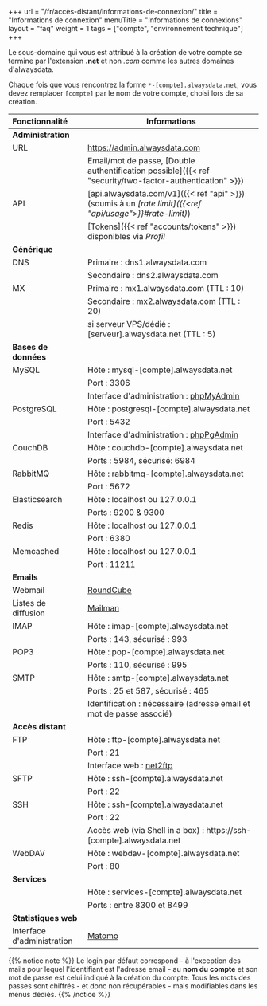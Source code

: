 +++
url = "/fr/accès-distant/informations-de-connexion/"
title = "Informations de connexion"
menuTitle = "Informations de connexions"
layout = "faq"
weight = 1
tags = ["compte", "environnement technique"]
+++

Le sous-domaine qui vous est attribué à la création de votre compte se termine par l'extension **.net** et non _.com_ comme les autres domaines d'alwaysdata.

Chaque fois que vous rencontrez la forme `*-[compte].alwaysdata.net`, vous devez remplacer `[compte]` par le nom de votre compte, choisi lors de sa création.



| Fonctionnalité                    | Informations                                                                                       |
|:---------------------------|-----------------------------------------------------------------------------------------------------------|
| **Administration**         |                                                                                                           |
| URL                        | https://admin.alwaysdata.com                                                                              |
|                            | Email/mot de passe, [Double authentification possible]({{< ref "security/two-factor-authentication" >}})  |
| API                        | [api.alwaysdata.com/v1]({{< ref "api" >}}) (soumis à un *[rate limit]({{<ref "api/usage">}}#rate-limit)*) |
|                            | [Tokens]({{< ref "accounts/tokens" >}}) disponibles via *Profil*                                          |
| **Générique**              |                                                                                                           |
| DNS                        | Primaire : dns1.alwaysdata.com                                                                            |
|                            | Secondaire : dns2.alwaysdata.com                                                                          |
| MX                         | Primaire : mx1.alwaysdata.com (TTL : 10)                                                                  |
|                            | Secondaire : mx2.alwaysdata.com (TTL : 20)                                                                |
|                            | si serveur VPS/dédié : [serveur].alwaysdata.net (TTL : 5)                                                 |
| **Bases de données**       |                                                                                                           |
| MySQL                      | Hôte : mysql-[compte].alwaysdata.net                                                                      |
|                            | Port : 3306                                                                                               |
|                            | Interface d'administration : [phpMyAdmin](https://phpmyadmin.alwaysdata.com)                              |
| PostgreSQL                 | Hôte : postgresql-[compte].alwaysdata.net                                                                 |
|                            | Port : 5432                                                                                               |
|                            | Interface d'administration : [phpPgAdmin](https://phppgadmin.alwaysdata.com)                              |
| CouchDB                    | Hôte : couchdb-[compte].alwaysdata.net                                                                    |
|                            | Ports : 5984, sécurisé: 6984                                                                              |
| RabbitMQ                   | Hôte : rabbitmq-[compte].alwaysdata.net                                                                   |
|                            | Port : 5672                                                                                               |
| Elasticsearch              | Hôte : localhost ou 127.0.0.1                                                                             |
|                            | Ports : 9200 & 9300                                                                                       |
| Redis                      | Hôte : localhost ou 127.0.0.1                                                                             |
|                            | Port : 6380                                                                                               |
| Memcached                  | Hôte : localhost ou 127.0.0.1                                                                             |
|                            | Port : 11211                                                                                              |
| **Emails**                 |                                                                                                           |
| Webmail                    | [RoundCube](https://webmail.alwaysdata.com)                                                               |
| Listes de diffusion        | [Mailman](https://mailman.alwaysdata.com)                                                                 |
| IMAP                       | Hôte : imap-[compte].alwaysdata.net                                                                       |
|                            | Ports : 143, sécurisé : 993                                                                               |
| POP3                       | Hôte : pop-[compte].alwaysdata.net                                                                        |
|                            | Ports : 110, sécurisé : 995                                                                               |
| SMTP                       | Hôte : smtp-[compte].alwaysdata.net                                                                       |
|                            | Ports : 25 et 587, sécurisé : 465                                                                         |
|                            | Identification : nécessaire (adresse email et mot de passe associé)                                       |
| **Accès distant**          |                                                                                                           |
| FTP                        | Hôte : ftp-[compte].alwaysdata.net                                                                        |
|                            | Port : 21                                                                                                 |
|                            | Interface web : [net2ftp](https://net2ftp.alwaysdata.com/)                                                |
| SFTP                       | Hôte : ssh-[compte].alwaysdata.net                                                                        |
|                            | Port : 22                                                                                                 |
| SSH                        | Hôte : ssh-[compte].alwaysdata.net                                                                        |
|                            | Port : 22                                                                                                 |
|                            | Accès web (via Shell in a box) : https://ssh-[compte].alwaysdata.net                                      |
| WebDAV                     | Hôte : webdav-[compte].alwaysdata.net                                                                     |
|                            | Port : 80                                                                                                 |
| **Services**               |                                                                                                           |
|                            | Hôte : services-[compte].alwaysdata.net                                                                   |
|                            | Ports : entre 8300 et 8499                                                                                |
| **Statistiques web**       |                                                                                                           |
| Interface d'administration | [Matomo](https://analytics.alwaysdata.com)                                                                |

{{% notice note %}}
Le login par défaut correspond - à l'exception des mails pour lequel l'identifiant est l'adresse email - au **nom du compte** et son mot de passe est celui indiqué à la création du compte. Tous les mots des passes sont chiffrés - et donc non récupérables - mais modifiables dans les menus dédiés.
{{% /notice %}}

